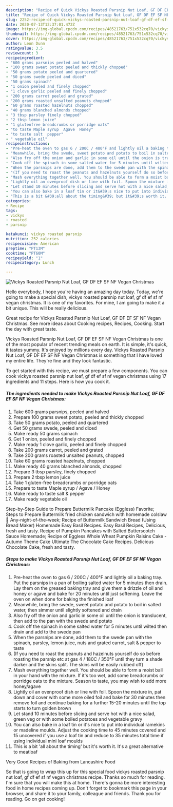 ```yaml
---
description: "Recipe of Quick Vickys Roasted Parsnip Nut Loaf, GF DF EF SF NF Vegan Christmas"
title: "Recipe of Quick Vickys Roasted Parsnip Nut Loaf, GF DF EF SF NF Vegan Christmas"
slug: 2252-recipe-of-quick-vickys-roasted-parsnip-nut-loaf-gf-df-ef-sf-nf-vegan-christmas
date: 2020-07-13T12:37:01.472Z
image: https://img-global.cpcdn.com/recipes/48521763/751x532cq70/vickys-roasted-parsnip-nut-loaf-gf-df-ef-sf-nf-vegan-christmas-recipe-main-photo.jpg
thumbnail: https://img-global.cpcdn.com/recipes/48521763/751x532cq70/vickys-roasted-parsnip-nut-loaf-gf-df-ef-sf-nf-vegan-christmas-recipe-main-photo.jpg
cover: https://img-global.cpcdn.com/recipes/48521763/751x532cq70/vickys-roasted-parsnip-nut-loaf-gf-df-ef-sf-nf-vegan-christmas-recipe-main-photo.jpg
author: Leon Dunn
ratingvalue: 3.5
reviewcount: 3
recipeingredient:
- "600 grams parsnips peeled and halved"
- "100 grams sweet potato peeled and thickly chopped"
- "50 grams potato peeled and quartered"
- "50 grams swede peeled and diced"
- "50 grams spinach"
- "1 onion peeled and finely chopped"
- "1 clove garlic peeled and finely chopped"
- "200 grams carrot peeled and grated"
- "200 grams roasted unsalted peanuts chopped"
- "60 grams roasted hazelnuts chopped"
- "40 grams blanched almonds chopped"
- "3 tbsp parsley finely chopped"
- "2 tbsp lemon juice"
- "1 glutenfree breadcrumbs or porridge oats"
- "to taste Maple syrup  Agave  Honey"
- "to taste salt  pepper"
- " vegetable oil"
recipeinstructions:
- "Pre-heat the oven to gas 6 / 200C / 400°F and lightly oil a baking tray. Put the parsnips in a pan of boiling salted water for 5 minutes then drain. Lay them on the greased baking tray and give them a drizzle of oil and honey or agave and bake for 20 minutes until just softening. Leave the oven on when done for baking the finished loaf"
- "Meanwhile, bring the swede, sweet potato and potato to boil in salted water, then simmer until slightly softened and drain"
- "Also fry off the onion and garlic in some oil until the onion is translucent, then add to the pan with the swede and potato"
- "Cook off the spinach in some salted water for 5 minutes until wilted then drain and add to the swede pan"
- "When the parsnips are done, add them to the swede pan with the spinach, parsley, lemon juice, nuts and grated carrot, salt &amp; pepper to taste"
- "(If you need to roast the peanuts and hazelnuts yourself do so before roasting the parsnip etc at gas 4 / 180C / 350°F until they turn a shade darker and the skins split. The skins will be easily rubbed off)"
- "Mash everything together well. You should be able to form a moist ball in your hand with the mixture. If it&#39;s too wet, add some breadcrumbs or porridge oats to the mixture. Season to taste, you may wish to add more honey/agave"
- "Lightly oil an ovenproof dish or line with foil. Spoon the mixture in, pat down and cover with some more oiled foil and bake for 30 minutes then remove foil and continue baking for a further 15-20 minutes until the top starts to turn golden brown"
- "Let stand 10 minutes before slicing and serve hot with a nice salad, green veg or with some boiled potatoes and vegetable gravy"
- "You can also bake in a loaf tin or it&#39;s nice to put into individual ramekins or madeline moulds. Adjust the cooking time to 45 minutes covered and 15 uncovered if you use a loaf tin and reduce to 35 minutes total time if using individual mini loaf moulds"
- "This is a bit &#39;all about the timing&#39; but it&#39;s worth it. It&#39;s a great alternative to meatloaf"
categories:
- Recipe
tags:
- vickys
- roasted
- parsnip

katakunci: vickys roasted parsnip 
nutrition: 252 calories
recipecuisine: American
preptime: "PT13M"
cooktime: "PT60M"
recipeyield: "1"
recipecategory: Lunch

---
```



![Vickys Roasted Parsnip Nut Loaf, GF DF EF SF NF Vegan Christmas](https://img-global.cpcdn.com/recipes/48521763/751x532cq70/vickys-roasted-parsnip-nut-loaf-gf-df-ef-sf-nf-vegan-christmas-recipe-main-photo.jpg)

Hello everybody, I hope you're having an amazing day today. Today, we're going to make a special dish, vickys roasted parsnip nut loaf, gf df ef sf nf vegan christmas. It is one of my favorites. For mine, I am going to make it a bit unique. This will be really delicious.

Great recipe for Vickys Roasted Parsnip Nut Loaf, GF DF EF SF NF Vegan Christmas. See more ideas about Cooking recipes, Recipes, Cooking. Start the day with great taste.

Vickys Roasted Parsnip Nut Loaf, GF DF EF SF NF Vegan Christmas is one of the most popular of recent trending meals on earth. It is simple, it's quick, it tastes yummy. It's enjoyed by millions every day. Vickys Roasted Parsnip Nut Loaf, GF DF EF SF NF Vegan Christmas is something that I have loved my entire life. They're fine and they look fantastic.


To get started with this recipe, we must prepare a few components. You can cook vickys roasted parsnip nut loaf, gf df ef sf nf vegan christmas using 17 ingredients and 11 steps. Here is how you cook it.

<!--inarticleads1-->

##### The ingredients needed to make Vickys Roasted Parsnip Nut Loaf, GF DF EF SF NF Vegan Christmas:

1. Take 600 grams parsnips, peeled and halved
1. Prepare 100 grams sweet potato, peeled and thickly chopped
1. Take 50 grams potato, peeled and quartered
1. Get 50 grams swede, peeled and diced
1. Make ready 50 grams spinach
1. Get 1 onion, peeled and finely chopped
1. Make ready 1 clove garlic, peeled and finely chopped
1. Take 200 grams carrot, peeled and grated
1. Take 200 grams roasted unsalted peanuts, chopped
1. Take 60 grams roasted hazelnuts, chopped
1. Make ready 40 grams blanched almonds, chopped
1. Prepare 3 tbsp parsley, finely chopped
1. Prepare 2 tbsp lemon juice
1. Take 1 gluten-free breadcrumbs or porridge oats
1. Prepare to taste Maple syrup / Agave / Honey
1. Make ready to taste salt &amp; pepper
1. Make ready  vegetable oil


Step-by-Step Guide to Prepare Buttermilk Pancake (Eggless) Favorite; Steps to Prepare Buttermilk fried chicken sandwich with homemade colslaw 🤪 Any-night-of-the-week; Recipe of Buttermilk Sandwich Bread (Using Bread Maker) Homemade Easy Basil Recipes. Easy Basil Recipes, Delicious, fresh and tasty. Recipe of Pumpkin Pancakes with Salted Butterscotch Sauce Homemade; Recipe of Eggless Whole Wheat Pumpkin Raisins Cake - Autumn Theme Cake Ultimate The Chocolate Cake Recipes. Delicious Chocolate Cake, fresh and tasty. 

<!--inarticleads2-->

##### Steps to make Vickys Roasted Parsnip Nut Loaf, GF DF EF SF NF Vegan Christmas:

1. Pre-heat the oven to gas 6 / 200C / 400°F and lightly oil a baking tray. Put the parsnips in a pan of boiling salted water for 5 minutes then drain. Lay them on the greased baking tray and give them a drizzle of oil and honey or agave and bake for 20 minutes until just softening. Leave the oven on when done for baking the finished loaf
1. Meanwhile, bring the swede, sweet potato and potato to boil in salted water, then simmer until slightly softened and drain
1. Also fry off the onion and garlic in some oil until the onion is translucent, then add to the pan with the swede and potato
1. Cook off the spinach in some salted water for 5 minutes until wilted then drain and add to the swede pan
1. When the parsnips are done, add them to the swede pan with the spinach, parsley, lemon juice, nuts and grated carrot, salt &amp; pepper to taste
1. (If you need to roast the peanuts and hazelnuts yourself do so before roasting the parsnip etc at gas 4 / 180C / 350°F until they turn a shade darker and the skins split. The skins will be easily rubbed off)
1. Mash everything together well. You should be able to form a moist ball in your hand with the mixture. If it&#39;s too wet, add some breadcrumbs or porridge oats to the mixture. Season to taste, you may wish to add more honey/agave
1. Lightly oil an ovenproof dish or line with foil. Spoon the mixture in, pat down and cover with some more oiled foil and bake for 30 minutes then remove foil and continue baking for a further 15-20 minutes until the top starts to turn golden brown
1. Let stand 10 minutes before slicing and serve hot with a nice salad, green veg or with some boiled potatoes and vegetable gravy
1. You can also bake in a loaf tin or it&#39;s nice to put into individual ramekins or madeline moulds. Adjust the cooking time to 45 minutes covered and 15 uncovered if you use a loaf tin and reduce to 35 minutes total time if using individual mini loaf moulds
1. This is a bit &#39;all about the timing&#39; but it&#39;s worth it. It&#39;s a great alternative to meatloaf


Very Good Recipes of Baking from Lancashire Food 

So that is going to wrap this up for this special food vickys roasted parsnip nut loaf, gf df ef sf nf vegan christmas recipe. Thanks so much for reading. I'm sure that you will make this at home. There's gonna be more interesting food in home recipes coming up. Don't forget to bookmark this page in your browser, and share it to your family, colleague and friends. Thank you for reading. Go on get cooking!
